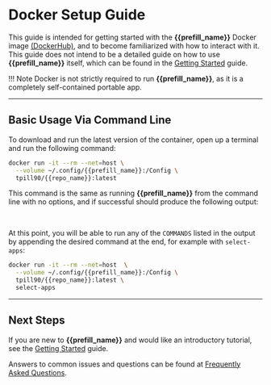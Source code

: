 # Docker Setup Guide

This guide is intended for getting started with the **{{prefill_name}}** Docker image [(DockerHub)](https://hub.docker.com/r/tpill90/{{repo_name}}/tags), and to become familiarized with how to interact with it.  This guide does not intend to be a detailed guide on how to use **{{prefill_name}}** itself, which can be found in the [Getting Started](https://github.com/tpill90/{{repo_name}}#getting-started) guide.

!!! Note
    Docker is not strictly required to run **{{prefill_name}}**,  as it is a completely self-contained portable app.

-----

## Basic Usage Via Command Line

To download and run the latest version of the container, open up a terminal and run the following command:

```bash
docker run -it --rm --net=host \
  --volume ~/.config/{{prefill_name}}:/Config \
  tpill90/{{repo_name}}:latest 
```

This command is the same as running **{{prefill_name}}** from the command line with no options, and if successful should produce the following output:

<div data-cli-player="../casts/docker-pull.cast"></div>
<br>

At this point, you will be able to run any of the `COMMANDS` listed in the output by appending the desired command at the end, for example with `select-apps`:

```Bash
docker run -it --rm --net=host  \
  --volume ~/.config/{{prefill_name}}:/Config \
  tpill90/{{repo_name}}:latest \
  select-apps
```

-----

## Next Steps

If you are new to **{{prefill_name}}** and would like an introductory tutorial, see the [Getting Started](https://github.com/tpill90/{{repo_name}}#getting-started) guide. 

Answers to common issues and questions can be found at [Frequently Asked Questions](https://github.com/tpill90/{{repo_name}}#frequently-asked-questions).  

